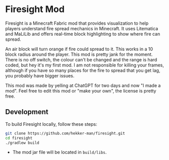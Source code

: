# Firesight Mod

Firesight is a Minecraft Fabric mod that provides visualization to help players understand fire spread mechanics in Minecraft. It uses Litematica and MaLiLib and offers real-time block highlighting to show where fire can spread.

An air block will turn orange if fire could spread to it. This works in a 10 block radius around the player.
This mod is pretty jank for the moment. There is no off switch, the colour can't be changed and the range is hard coded, but hey it's my first mod. I am not responsible for killing your frames, although if you have so many places for the fire to spread that you get lag, you probably have bigger issues.

This mod was made by yelling at ChatGPT for two days and now "I made a mod". Feel free to edit this mod or "make your own", the license is pretty free.

## Development
To build Firesight locally, follow these steps:
```sh
git clone https://github.com/hekker-man/firesight.git
cd firesight
./gradlew build
```
- The mod jar file will be located in `build/libs`.
